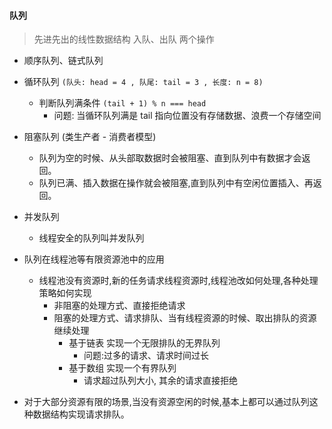 #### 队列

> 先进先出的线性数据结构 入队、出队 两个操作

- 顺序队列、链式队列
- 循环队列 ```(队头: head = 4 , 队尾: tail = 3 , 长度: n = 8)```
  - 判断队列满条件 ```(tail + 1) % n === head```
    - 问题: 当循环队列满是 tail 指向位置没有存储数据、浪费一个存储空间
- 阻塞队列 (类生产者 - 消费者模型)
  - 队列为空的时候、从头部取数据时会被阻塞、直到队列中有数据才会返回。
  - 队列已满、插入数据在操作就会被阻塞,直到队列中有空闲位置插入、再返回。
- 并发队列
  - 线程安全的队列叫并发队列

- 队列在线程池等有限资源池中的应用
  - 线程池没有资源时,新的任务请求线程资源时,线程池改如何处理,各种处理策略如何实现
    - 非阻塞的处理方式、直接拒绝请求
    - 阻塞的处理方式、请求排队、当有线程资源的时候、取出排队的资源继续处理
      - 基于链表 实现一个无限排队的无界队列
        - 问题:过多的请求、请求时间过长
      - 基于数组 实现一个有界队列
        - 请求超过队列大小, 其余的请求直接拒绝

- 对于大部分资源有限的场景,当没有资源空闲的时候,基本上都可以通过队列这种数据结构实现请求排队。
